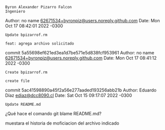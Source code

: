 
 	Byron Alexander Pizarro Falcon
 	Ingeniero


Author: no name <62671534+byronpiz@users.noreply.github.com>
Date:   Mon Oct 17 08:42:01 2022 -0300

    Update bpizarrof.rm

    feat: agrega archivo solicitado

commit 5a55698ef621ed3ea1d7be571e5d838fcf953961
Author: no name <62671534+byronpiz@users.noreply.github.com>
Date:   Mon Oct 17 08:41:12 2022 -0300

    Create bpizarrof.rm

    create file

commit 5ac41598890a45f2a56e277aaded193256abb21b
Author: Eduardo Díaz <ediaz@dcc8090.cl>
Date:   Sat Oct 15 09:17:07 2022 -0300

    Update README.md


¿Qué hace el comando git blame README.md? 

muestara el historia de moficiacion del archivo indicado 